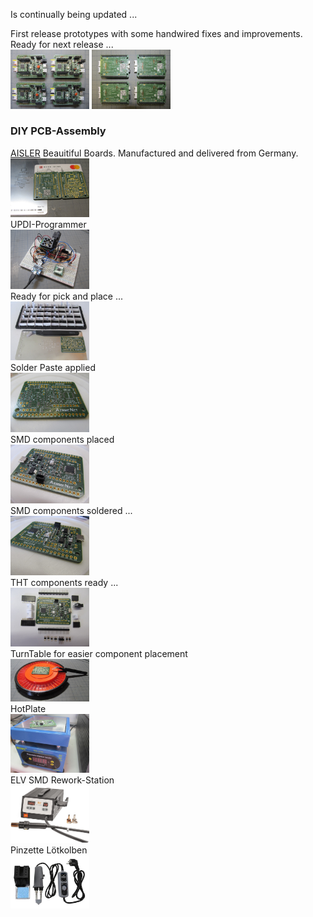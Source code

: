 Is continually being updated ...  

First release prototypes with some handwired fixes and improvements. Ready for next release ...  
<img src="../Images/IMG_3747_20.jpg" alt="Frontside" width="25%">  <img src="../Images/IMG_3750_20.jpg" alt="Backside" width="25%">  

### DIY PCB-Assembly

[AISLER](https://aisler.net/) Beauitiful Boards. Manufactured and delivered from Germany.  
<img src="../Images/IMG_3774_20.jpg" alt="AISLER" width="25%">  
UPDI-Programmer  
<img src="../Images/IMG_3770_20.jpg" alt="UPDI" width="25%">  
Ready for pick and place ...  
<img src="../Images/IMG_3608_20.jpg" alt="Pick & Place" width="25%">  
Solder Paste applied  
<img src="../Images/IMG_3610_20.jpg" alt="Solder Paste" width="25%">   
SMD components placed  
<img src="../Images/IMG_3611_20.jpg" alt="Placed" width="25%">  
SMD components soldered ...  
<img src="../Images/IMG_3614_20.jpg" alt="Soldered" width="25%">  
THT components ready ...  
<img src="../Images/IMG_3619_20.jpg" alt="THT" width="25%">  
TurnTable for easier component placement   
<img src="../Images/IMG_3777_20.jpg" alt="TurnTable" width="25%">  
HotPlate  
<img src="../Images/IMG_3621_20.jpg" alt="HotPlate" width="25%">  
ELV SMD Rework-Station  
<img src="../Images/SMD_Rework_Station.jpg" alt="HotAir" width="25%">  
Pinzette Lötkolben  
<img src="../Images/PinzetteLoetkolben.JPG" alt="Pinzette" width="25%">  
